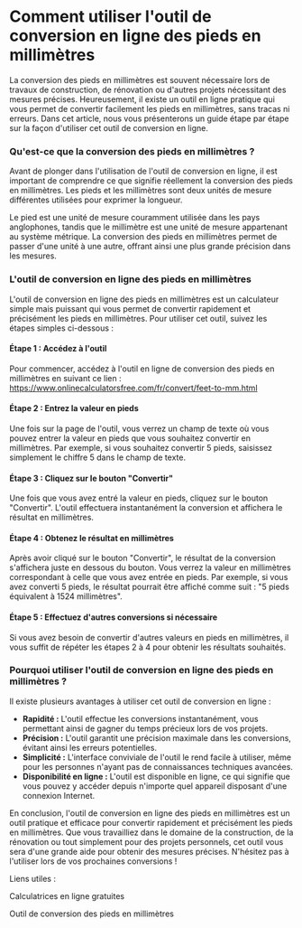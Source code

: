 Comment utiliser l'outil de conversion en ligne des pieds en millimètres
========================================================================

La conversion des pieds en millimètres est souvent nécessaire lors de travaux de construction, de rénovation ou d'autres projets nécessitant des mesures précises. Heureusement, il existe un outil en ligne pratique qui vous permet de convertir facilement les pieds en millimètres, sans tracas ni erreurs. Dans cet article, nous vous présenterons un guide étape par étape sur la façon d'utiliser cet outil de conversion en ligne.

### Qu'est-ce que la conversion des pieds en millimètres ?

Avant de plonger dans l'utilisation de l'outil de conversion en ligne, il est important de comprendre ce que signifie réellement la conversion des pieds en millimètres. Les pieds et les millimètres sont deux unités de mesure différentes utilisées pour exprimer la longueur.

Le pied est une unité de mesure couramment utilisée dans les pays anglophones, tandis que le millimètre est une unité de mesure appartenant au système métrique. La conversion des pieds en millimètres permet de passer d'une unité à une autre, offrant ainsi une plus grande précision dans les mesures.

### L'outil de conversion en ligne des pieds en millimètres

L'outil de conversion en ligne des pieds en millimètres est un calculateur simple mais puissant qui vous permet de convertir rapidement et précisément les pieds en millimètres. Pour utiliser cet outil, suivez les étapes simples ci-dessous :

#### Étape 1 : Accédez à l'outil

Pour commencer, accédez à l'outil en ligne de conversion des pieds en millimètres en suivant ce lien : <https://www.onlinecalculatorsfree.com/fr/convert/feet-to-mm.html>

#### Étape 2 : Entrez la valeur en pieds

Une fois sur la page de l'outil, vous verrez un champ de texte où vous pouvez entrer la valeur en pieds que vous souhaitez convertir en millimètres. Par exemple, si vous souhaitez convertir 5 pieds, saisissez simplement le chiffre 5 dans le champ de texte.

#### Étape 3 : Cliquez sur le bouton "Convertir"

Une fois que vous avez entré la valeur en pieds, cliquez sur le bouton "Convertir". L'outil effectuera instantanément la conversion et affichera le résultat en millimètres.

#### Étape 4 : Obtenez le résultat en millimètres

Après avoir cliqué sur le bouton "Convertir", le résultat de la conversion s'affichera juste en dessous du bouton. Vous verrez la valeur en millimètres correspondant à celle que vous avez entrée en pieds. Par exemple, si vous avez converti 5 pieds, le résultat pourrait être affiché comme suit : "5 pieds équivalent à 1524 millimètres".

#### Étape 5 : Effectuez d'autres conversions si nécessaire

Si vous avez besoin de convertir d'autres valeurs en pieds en millimètres, il vous suffit de répéter les étapes 2 à 4 pour obtenir les résultats souhaités.

### Pourquoi utiliser l'outil de conversion en ligne des pieds en millimètres ?

Il existe plusieurs avantages à utiliser cet outil de conversion en ligne :

- **Rapidité :** L'outil effectue les conversions instantanément, vous permettant ainsi de gagner du temps précieux lors de vos projets.
- **Précision :** L'outil garantit une précision maximale dans les conversions, évitant ainsi les erreurs potentielles.
- **Simplicité :** L'interface conviviale de l'outil le rend facile à utiliser, même pour les personnes n'ayant pas de connaissances techniques avancées.
- **Disponibilité en ligne :** L'outil est disponible en ligne, ce qui signifie que vous pouvez y accéder depuis n'importe quel appareil disposant d'une connexion Internet.

En conclusion, l'outil de conversion en ligne des pieds en millimètres est un outil pratique et efficace pour convertir rapidement et précisément les pieds en millimètres. Que vous travailliez dans le domaine de la construction, de la rénovation ou tout simplement pour des projets personnels, cet outil vous sera d'une grande aide pour obtenir des mesures précises. N'hésitez pas à l'utiliser lors de vos prochaines conversions !

Liens utiles :

Calculatrices en ligne gratuites

Outil de conversion des pieds en millimètres
